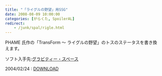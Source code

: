 ```yaml
---
title: "「ライグルの野望」用SSG"
date: 2008-08-09 10:00:00
categories: [がらくた, SpoilerAL]
redirect:
    - /junk/spal/rigle.html
---
```


PHAME 氏作の「TransForm ～ ライグルの野望」のトスのステータスを書き換えます。
	  
ソフト入手先:[グラビティー・スペース][1] 

 [1]: http://hp.vector.co.jp/authors/VA012182/

2004/02/24
: <a href="/files/rigle.lzh">DOWNLOAD</a>
